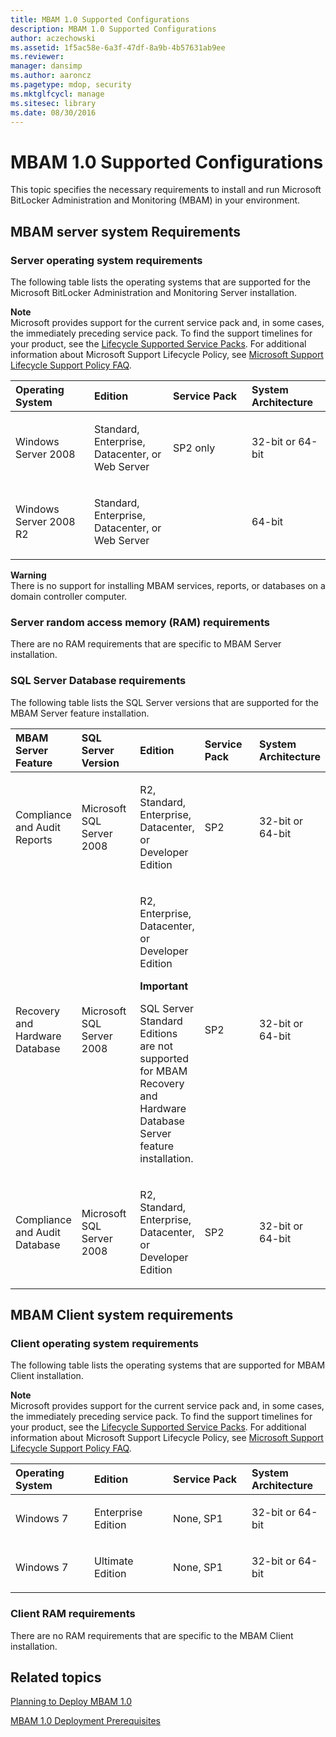 ```yaml
---
title: MBAM 1.0 Supported Configurations
description: MBAM 1.0 Supported Configurations
author: aczechowski
ms.assetid: 1f5ac58e-6a3f-47df-8a9b-4b57631ab9ee
ms.reviewer: 
manager: dansimp
ms.author: aaroncz
ms.pagetype: mdop, security
ms.mktglfcycl: manage
ms.sitesec: library
ms.date: 08/30/2016
---
```



# MBAM 1.0 Supported Configurations


This topic specifies the necessary requirements to install and run Microsoft BitLocker Administration and Monitoring (MBAM) in your environment.

## <a href="" id="---------mbam-server-system-requirements"></a> MBAM server system Requirements


### Server operating system requirements

The following table lists the operating systems that are supported for the Microsoft BitLocker Administration and Monitoring Server installation.

**Note**  
Microsoft provides support for the current service pack and, in some cases, the immediately preceding service pack. To find the support timelines for your product, see the [Lifecycle Supported Service Packs](https://go.microsoft.com/fwlink/p/?LinkId=31975). For additional information about Microsoft Support Lifecycle Policy, see [Microsoft Support Lifecycle Support Policy FAQ](https://go.microsoft.com/fwlink/p/?LinkId=31976).



<table>
<colgroup>
<col width="25%" />
<col width="25%" />
<col width="25%" />
<col width="25%" />
</colgroup>
<thead>
<tr class="header">
<th align="left">Operating System</th>
<th align="left">Edition</th>
<th align="left">Service Pack</th>
<th align="left">System Architecture</th>
</tr>
</thead>
<tbody>
<tr class="odd">
<td align="left"><p>Windows Server 2008</p></td>
<td align="left"><p>Standard, Enterprise, Datacenter, or Web Server</p></td>
<td align="left"><p>SP2 only</p></td>
<td align="left"><p>32-bit or 64-bit</p></td>
</tr>
<tr class="even">
<td align="left"><p>Windows Server 2008 R2</p></td>
<td align="left"><p>Standard, Enterprise, Datacenter, or Web Server</p></td>
<td align="left"></td>
<td align="left"><p>64-bit</p></td>
</tr>
</tbody>
</table>



**Warning**  
There is no support for installing MBAM services, reports, or databases on a domain controller computer.



### <a href="" id="server-random-access-memory--ram--requirements-"></a>Server random access memory (RAM) requirements

There are no RAM requirements that are specific to MBAM Server installation.

### <a href="" id="sql-server-database-requirements-"></a>SQL Server Database requirements

The following table lists the SQL Server versions that are supported for the MBAM Server feature installation.

<table>
<colgroup>
<col width="20%" />
<col width="20%" />
<col width="20%" />
<col width="20%" />
<col width="20%" />
</colgroup>
<thead>
<tr class="header">
<th align="left">MBAM Server Feature</th>
<th align="left">SQL Server Version</th>
<th align="left">Edition</th>
<th align="left">Service Pack</th>
<th align="left">System Architecture</th>
</tr>
</thead>
<tbody>
<tr class="odd">
<td align="left"><p>Compliance and Audit Reports</p></td>
<td align="left"><p>Microsoft SQL Server 2008 </p></td>
<td align="left"><p>R2, Standard, Enterprise, Datacenter, or Developer Edition</p></td>
<td align="left"><p>SP2</p></td>
<td align="left"><p>32-bit or 64-bit</p></td>
</tr>
<tr class="even">
<td align="left"><p>Recovery and Hardware Database</p></td>
<td align="left"><p>Microsoft SQL Server 2008 </p></td>
<td align="left"><p>R2, Enterprise, Datacenter, or Developer Edition</p>
<div class="alert">
<strong>Important</strong><br/><p>SQL Server Standard Editions are not supported for MBAM Recovery and Hardware Database Server feature installation.</p>
</div>
<div>

</div></td>
<td align="left"><p>SP2</p></td>
<td align="left"><p>32-bit or 64-bit</p></td>
</tr>
<tr class="odd">
<td align="left"><p>Compliance and Audit Database</p></td>
<td align="left"><p>Microsoft SQL Server 2008 </p></td>
<td align="left"><p>R2, Standard, Enterprise, Datacenter, or Developer Edition</p></td>
<td align="left"><p>SP2</p></td>
<td align="left"><p>32-bit or 64-bit</p></td>
</tr>
</tbody>
</table>



## <a href="" id="---------mbam-client-system-requirements"></a> MBAM Client system requirements


### Client operating system requirements

The following table lists the operating systems that are supported for MBAM Client installation.

**Note**  
Microsoft provides support for the current service pack and, in some cases, the immediately preceding service pack. To find the support timelines for your product, see the [Lifecycle Supported Service Packs](https://go.microsoft.com/fwlink/p/?LinkId=31975). For additional information about Microsoft Support Lifecycle Policy, see [Microsoft Support Lifecycle Support Policy FAQ](https://go.microsoft.com/fwlink/p/?LinkId=31976).



<table>
<colgroup>
<col width="25%" />
<col width="25%" />
<col width="25%" />
<col width="25%" />
</colgroup>
<thead>
<tr class="header">
<th align="left">Operating System</th>
<th align="left">Edition</th>
<th align="left">Service Pack</th>
<th align="left">System Architecture</th>
</tr>
</thead>
<tbody>
<tr class="odd">
<td align="left"><p>Windows 7</p></td>
<td align="left"><p>Enterprise Edition</p></td>
<td align="left"><p>None, SP1</p></td>
<td align="left"><p>32-bit or 64-bit</p></td>
</tr>
<tr class="even">
<td align="left"><p>Windows 7</p></td>
<td align="left"><p>Ultimate Edition</p></td>
<td align="left"><p>None, SP1</p></td>
<td align="left"><p>32-bit or 64-bit</p></td>
</tr>
</tbody>
</table>



### <a href="" id="client-ram-requirements-"></a>Client RAM requirements

There are no RAM requirements that are specific to the MBAM Client installation.

## Related topics


[Planning to Deploy MBAM 1.0](planning-to-deploy-mbam-10.md)

[MBAM 1.0 Deployment Prerequisites](mbam-10-deployment-prerequisites.md)









